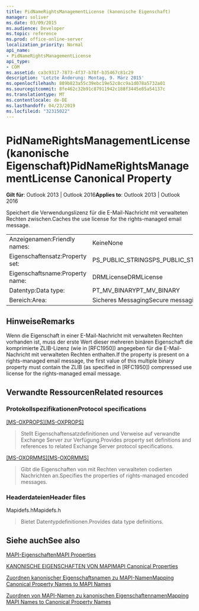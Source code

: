 ```yaml
---
title: PidNameRightsManagementLicense (kanonische Eigenschaft)
manager: soliver
ms.date: 03/09/2015
ms.audience: Developer
ms.topic: reference
ms.prod: office-online-server
localization_priority: Normal
api_name:
- PidNameRightsManagementLicense
api_type:
- COM
ms.assetid: ca3c9317-7873-4f37-b78f-b35467c81c29
description: 'Letzte Änderung: Montag, 9. März 2015'
ms.openlocfilehash: 889b823a55c39ebc19e52c8cc9a1d078a5732a01
ms.sourcegitcommit: 8fe462c32b91c87911942c188f3445e85a54137c
ms.translationtype: MT
ms.contentlocale: de-DE
ms.lasthandoff: 04/23/2019
ms.locfileid: "32315022"
---
```

# <a name="pidnamerightsmanagementlicense-canonical-property"></a><span data-ttu-id="9aecd-103">PidNameRightsManagementLicense (kanonische Eigenschaft)</span><span class="sxs-lookup"><span data-stu-id="9aecd-103">PidNameRightsManagementLicense Canonical Property</span></span>

  
  
<span data-ttu-id="9aecd-104">**Gilt für**: Outlook 2013 | Outlook 2016</span><span class="sxs-lookup"><span data-stu-id="9aecd-104">**Applies to**: Outlook 2013 | Outlook 2016</span></span> 
  
<span data-ttu-id="9aecd-105">Speichert die Verwendungslizenz für die E-Mail-Nachricht mit verwalteten Rechten zwischen.</span><span class="sxs-lookup"><span data-stu-id="9aecd-105">Caches the use license for the rights-managed email message.</span></span>
  
|||
|:-----|:-----|
|<span data-ttu-id="9aecd-106">Anzeigenamen:</span><span class="sxs-lookup"><span data-stu-id="9aecd-106">Friendly names:</span></span>  <br/> |<span data-ttu-id="9aecd-107">Keine</span><span class="sxs-lookup"><span data-stu-id="9aecd-107">None</span></span>  <br/> |
|<span data-ttu-id="9aecd-108">Eigenschaftensatz:</span><span class="sxs-lookup"><span data-stu-id="9aecd-108">Property set:</span></span>  <br/> |<span data-ttu-id="9aecd-109">PS_PUBLIC_STRINGS</span><span class="sxs-lookup"><span data-stu-id="9aecd-109">PS_PUBLIC_STRINGS</span></span>  <br/> |
|<span data-ttu-id="9aecd-110">Eigenschaftsname:</span><span class="sxs-lookup"><span data-stu-id="9aecd-110">Property name:</span></span>  <br/> |<span data-ttu-id="9aecd-111">DRMLicense</span><span class="sxs-lookup"><span data-stu-id="9aecd-111">DRMLicense</span></span>  <br/> |
|<span data-ttu-id="9aecd-112">Datentyp:</span><span class="sxs-lookup"><span data-stu-id="9aecd-112">Data type:</span></span>  <br/> |<span data-ttu-id="9aecd-113">PT_MV_BINARY</span><span class="sxs-lookup"><span data-stu-id="9aecd-113">PT_MV_BINARY</span></span>  <br/> |
|<span data-ttu-id="9aecd-114">Bereich:</span><span class="sxs-lookup"><span data-stu-id="9aecd-114">Area:</span></span>  <br/> |<span data-ttu-id="9aecd-115">Sicheres Messaging</span><span class="sxs-lookup"><span data-stu-id="9aecd-115">Secure messaging</span></span>  <br/> |
   
## <a name="remarks"></a><span data-ttu-id="9aecd-116">Hinweise</span><span class="sxs-lookup"><span data-stu-id="9aecd-116">Remarks</span></span>

<span data-ttu-id="9aecd-117">Wenn die Eigenschaft in einer E-Mail-Nachricht mit verwalteten Rechten vorhanden ist, muss der erste Wert dieser mehreren binären Eigenschaft die komprimierte ZLIB-Lizenz (wie in [RFC1950]) angegeben für die E-Mail-Nachricht mit verwalteten Rechten enthalten.</span><span class="sxs-lookup"><span data-stu-id="9aecd-117">If the property is present on a rights-managed email message, the first value of this multiple binary property must contain the ZLIB (as specified in [RFC1950]) compressed use license for the rights-managed email message.</span></span>
  
## <a name="related-resources"></a><span data-ttu-id="9aecd-118">Verwandte Ressourcen</span><span class="sxs-lookup"><span data-stu-id="9aecd-118">Related resources</span></span>

### <a name="protocol-specifications"></a><span data-ttu-id="9aecd-119">Protokollspezifikationen</span><span class="sxs-lookup"><span data-stu-id="9aecd-119">Protocol specifications</span></span>

<span data-ttu-id="9aecd-120">[[MS-OXPROPS]](https://msdn.microsoft.com/library/f6ab1613-aefe-447d-a49c-18217230b148%28Office.15%29.aspx)</span><span class="sxs-lookup"><span data-stu-id="9aecd-120">[[MS-OXPROPS]](https://msdn.microsoft.com/library/f6ab1613-aefe-447d-a49c-18217230b148%28Office.15%29.aspx)</span></span>
  
> <span data-ttu-id="9aecd-121">Stellt Eigenschaftensatzdefinitionen und Verweise auf verwandte Exchange Server zur Verfügung.</span><span class="sxs-lookup"><span data-stu-id="9aecd-121">Provides property set definitions and references to related Exchange Server protocol specifications.</span></span>
    
<span data-ttu-id="9aecd-122">[[MS-OXORMMS]](https://msdn.microsoft.com/library/a121dda4-48f3-41f8-b12f-170f533038bb%28Office.15%29.aspx)</span><span class="sxs-lookup"><span data-stu-id="9aecd-122">[[MS-OXORMMS]](https://msdn.microsoft.com/library/a121dda4-48f3-41f8-b12f-170f533038bb%28Office.15%29.aspx)</span></span>
  
> <span data-ttu-id="9aecd-123">Gibt die Eigenschaften von mit Rechten verwalteten codierten Nachrichten an.</span><span class="sxs-lookup"><span data-stu-id="9aecd-123">Specifies the properties of rights-managed encoded messages.</span></span>
    
### <a name="header-files"></a><span data-ttu-id="9aecd-124">Headerdateien</span><span class="sxs-lookup"><span data-stu-id="9aecd-124">Header files</span></span>

<span data-ttu-id="9aecd-125">Mapidefs.h</span><span class="sxs-lookup"><span data-stu-id="9aecd-125">Mapidefs.h</span></span>
  
> <span data-ttu-id="9aecd-126">Bietet Datentypdefinitionen.</span><span class="sxs-lookup"><span data-stu-id="9aecd-126">Provides data type definitions.</span></span>
    
## <a name="see-also"></a><span data-ttu-id="9aecd-127">Siehe auch</span><span class="sxs-lookup"><span data-stu-id="9aecd-127">See also</span></span>



[<span data-ttu-id="9aecd-128">MAPI-Eigenschaften</span><span class="sxs-lookup"><span data-stu-id="9aecd-128">MAPI Properties</span></span>](mapi-properties.md)
  
[<span data-ttu-id="9aecd-129">KANONISCHE EIGENSCHAFTEN VON MAPI</span><span class="sxs-lookup"><span data-stu-id="9aecd-129">MAPI Canonical Properties</span></span>](mapi-canonical-properties.md)
  
[<span data-ttu-id="9aecd-130">Zuordnen kanonischer Eigenschaftsnamen zu MAPI-Namen</span><span class="sxs-lookup"><span data-stu-id="9aecd-130">Mapping Canonical Property Names to MAPI Names</span></span>](mapping-canonical-property-names-to-mapi-names.md)
  
[<span data-ttu-id="9aecd-131">Zuordnen von MAPI-Namen zu kanonischen Eigenschaftennamen</span><span class="sxs-lookup"><span data-stu-id="9aecd-131">Mapping MAPI Names to Canonical Property Names</span></span>](mapping-mapi-names-to-canonical-property-names.md)

